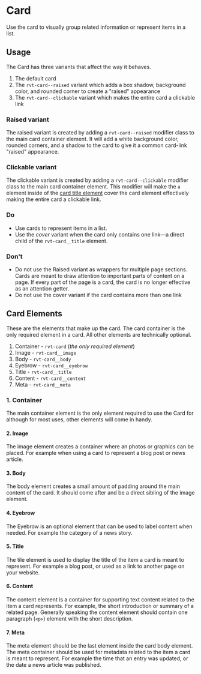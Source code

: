 # Card
Use the card to visually group related information or represent items in a list.

## Usage
The Card has three variants that affect the way it behaves.

1. The default card
2. The `rvt-card--raised` variant which adds a box shadow, background color, and rounded corner to create a "raised" appearance
3. The `rvt-card--clickable` variant which makes the entire card a clickable link

### Raised variant
The raised variant is created by adding a `rvt-card--raised` modifier class to the main card container element. It will add a white background color, rounded corners, and a shadow to the card to give it a common card-link "raised" appearance.

### Clickable variant
The clickable variant is created by adding a `rvt-card--clickable` modifier class to the main card container element. This modifier will make the `a` element inside of the [card title element](#link-to-title-element-heading-below) cover the card element effectively making the entire card a clickable link.

### Do
- Use cards to represent items in a list.
- Use the _cover_ variant when the card only contains one link—a direct child of the `rvt-card__title` element.

### Don't
- Do not use the Raised variant as wrappers for multiple page sections. Cards are meant to draw attention to important parts of content on a page. If every part of the page is a card, the card is no longer effective as an attention getter.
- Do not use the cover variant if the card contains more than one link

## Card Elements
These are the elements that make up the card. The card container is the only required element in a card. All other elements are technically optional.

1. Container - `rvt-card` (*the only required element*)
1. Image - `rvt-card__image`
1. Body - `rvt-card__body`
1. Eyebrow - `rvt-card__eyebrow`
1. Title - `rvt-card__title`
1. Content - `rvt-card__content`
1. Meta - `rvt-card__meta`

### 1. Container
The main container element is the only element required to use the Card for although for most uses, other elements will come in handy.

#### 2. Image
The image element creates a container where an photos or graphics can be placed. For example when using a card to represent a blog post or news article.

#### 3. Body
The body element creates a small amount of padding around the main content of the card. It should come after and be a direct sibling of the image element.

#### 4. Eyebrow
The Eyebrow is an optional element that can be used to label content when needed. For example the category of a news story.

#### 5. Title
The tile element is used to display the title of the item a card is meant to represent. For example a blog post, or used as a link to another page on your website.

#### 6. Content
The content element is a container for supporting text content related to the item a card represents. For example, the short introduction or summary of a related page. Generally speaking the content element should contain one paragraph (`<p>`) element with the short description.

#### 7. Meta
The meta element should be the last element inside the card body element. The meta container should be used for metadata related to the item a card is meant to represent. For example the time that an entry was updated, or the date a news article was published.